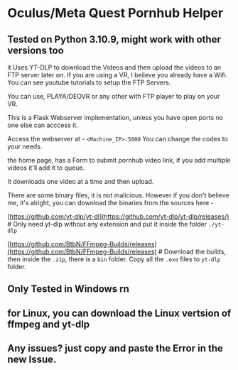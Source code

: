 # Oculus/Meta Quest Pornhub Helper 

## Tested on Python 3.10.9, might work with other versions too

it Uses YT-DLP to download the Videos and then upload the videos to an FTP server later on. If you are using a VR, I believe you already have a Wifi. You can see youtube tutorials to setup the FTP Servers.

You can use, PLAYA/DEOVR or any other with FTP player to play on your VR.

This is a Flask Webserver implementation, unless you have open ports no one else can acccess it.

Access the webserver at - ```<Machine_IP>:5000``` You can change the codes to your needs.

the home page, has a Form to submit pornhub video link, if you add multiple videos it'll add it to queue.

It downloads one video at a time and then upload.

There are some binary files, it is not malicious. However if you don't believe me, it's alright, you can download the binaries from the sources here -

[https://github.com/yt-dlp/yt-dl](https://github.com/yt-dlp/yt-dlp/releases/) # Only need yt-dlp without any extension and put it inside the folder ```./yt-dlp```

[https://github.com/BtbN/FFmpeg-Builds/releases](https://github.com/BtbN/FFmpeg-Builds/releases) # Download the builds, then inside the ```.zip```, there is a ```bin``` folder. Copy all the ```.exe``` files to ```yt-dlp``` folder.

## Only Tested in Windows rn

## for Linux, you can download the Linux vertsion of ffmpeg and yt-dlp

## Any issues? just copy and paste the Error in the new Issue.
